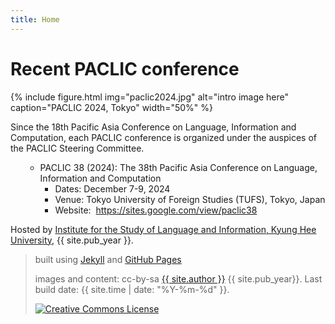 ```yaml
---
title: Home
---
```


# Recent PACLIC conference

{% include figure.html img="paclic2024.jpg" alt="intro image here" caption="PACLIC 2024, Tokyo" width="50%" %}

 <div class="entry-content">
                            <p>Since the 18th Pacific Asia Conference on Language, Information and Computation, each PACLIC conference is organized under the auspices of the PACLIC Steering Committee.</p>
                            <ul>
                                <li style="list-style-type: none;">
                                    <ul>
                                        <li>
                                            PACLIC 38 (2024): The 38th Pacific Asia Conference on Language, Information and Computation
                                            <ul>
                                                <li>Dates: December 7-9, 2024 </li>
                                                <li>Venue: Tokyo University of Foreign Studies (TUFS), Tokyo, Japan</li>
                                                <li>
                                                    Website: 
                                                    <a href="https://sites.google.com/view/paclic38" target="_blank" rel="noopener">https://sites.google.com/view/paclic38</a>
                                                </li>
                                            </ul>
                                        </li>
                                    </ul>
                                </li>
                            </ul>
                        </div>



Hosted by [Institute for the Study of Language and Information, Kyung Hee University](http://isli.khu.ac.kr), {{ site.pub_year }}.
 
> built using [Jekyll](https://jekyllrb.com/) and [GitHub Pages](https://pages.github.com/)
>
> images and content: cc-by-sa <a href="https://github.com/{{ site.github_username }}">{{ site.author }}</a> {{ site.pub_year}}.
> Last build date: {{ site.time | date: "%Y-%m-%d" }}.
>
> <a href="http://creativecommons.org/licenses/by-sa/4.0/" rel="license"><img style="border-width: 0;" src="https://i.creativecommons.org/l/by-sa/4.0/88x31.png" alt="Creative Commons License" /></a>
